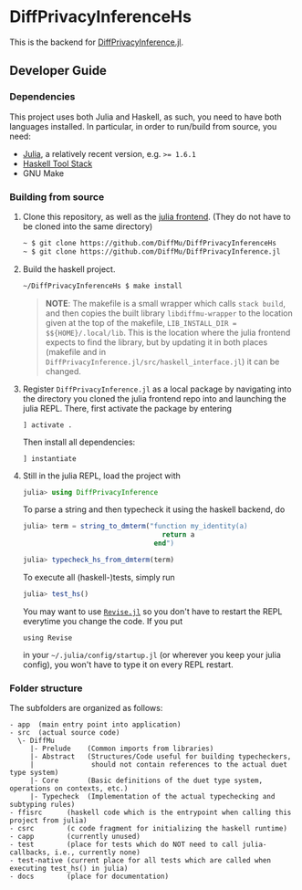 # DiffPrivacyInferenceHs

This is the backend for [DiffPrivacyInference.jl](https://github.com/DiffMu/DiffPrivacyInference.jl).

## Developer Guide
### Dependencies
This project uses both Julia and Haskell, as such, you need to have both languages installed.
In particular, in order to run/build from source, you need:
 - [Julia](https://julialang.org/), a relatively recent version, e.g. `>= 1.6.1`
 - [Haskell Tool Stack](https://docs.haskellstack.org/en/stable/README/)
 - GNU Make

### Building from source
 1. Clone this repository, as well as the [julia frontend](https://github.com/DiffMu/DiffPrivacyInference.jl).
    (They do not have to be cloned into the same directory)
    ```bash
    ~ $ git clone https://github.com/DiffMu/DiffPrivacyInferenceHs
    ~ $ git clone https://github.com/DiffMu/DiffPrivacyInference.jl
    ``` 
 2. Build the haskell project.
    ```bash
    ~/DiffPrivacyInferenceHs $ make install
    ```
    > **NOTE**: The makefile is a small wrapper which calls `stack build`, and then copies the built library
    > `libdiffmu-wrapper` to the location given at the top of the makefile, `LIB_INSTALL_DIR = $${HOME}/.local/lib`.
    > This is the location where the julia frontend expects to find the library, but by updating it
    > in both places (makefile and in `DiffPrivacyInference.jl/src/haskell_interface.jl`) it can be changed.
 3. Register `DiffPrivacyInference.jl` as a local package by navigating into the directory you cloned the julia frontend repo into and launching the julia REPL. There, first activate the package by entering
    ```
    ] activate .
    ```
    Then install all dependencies:
    ```
    ] instantiate
    ```
 4. Still in the julia REPL, load the project with
    ```julia
    julia> using DiffPrivacyInference
    ```
    To parse a string and then typecheck it using the haskell backend, do
    ```julia
    julia> term = string_to_dmterm("function my_identity(a)
                                      return a
                                    end")

    julia> typecheck_hs_from_dmterm(term)
    ```
    To execute all (haskell-)tests, simply run
    ```julia
    julia> test_hs()
    ```
    You may want to use [`Revise.jl`]() so you don't have to restart the REPL everytime you change the code. If you put
    ```
    using Revise
    ```
    in your `~/.julia/config/startup.jl` (or wherever you keep your julia config), you won't have to type it on every REPL restart.



### Folder structure
The subfolders are organized as follows:
```
- app  (main entry point into application)
- src  (actual source code)
  \- DiffMu
     |- Prelude    (Common imports from libraries)
     |- Abstract   (Structures/Code useful for building typecheckers,
     |              should not contain references to the actual duet type system)
     |- Core       (Basic definitions of the duet type system, operations on contexts, etc.)
     |- Typecheck  (Implementation of the actual typechecking and subtyping rules)
- ffisrc      (haskell code which is the entrypoint when calling this project from julia)
- csrc        (c code fragment for initializing the haskell runtime)
- capp        (currently unused)
- test        (place for tests which do NOT need to call julia-callbacks, i.e., currently none)
- test-native (current place for all tests which are called when executing test_hs() in julia)
- docs        (place for documentation)
```


